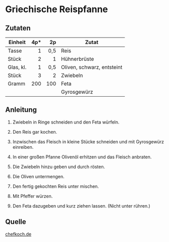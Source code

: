# Griechische Reispfanne

## Zutaten

| Einheit   | 4p* | 2p  | Zutat                      |
|-----------|----:|----:|----------------------------|
| Tasse     | 1   | 0,5 | Reis                       |
| Stück     | 2   | 1   | Hühnerbrüste               |
| Glas, kl. | 1   | 0,5 | Oliven, schwarz, entsteint |
| Stück     | 3   | 2   | Zwiebeln                   |
| Gramm     | 200 | 100 | Feta                       |
|           |     |     | Gyrosgewürz                |

## Anleitung

1. Zwiebeln in Ringe schneiden und den Feta würfeln.

2. Den Reis gar kochen.

3. Inzwischen das Fleisch in kleine Stücke schneiden und mit Gyrosgewürz
   einreiben.

4. In einer großen Pfanne Olivenöl erhitzen und das Fleisch anbraten.

5. Die Zwiebeln hinzu geben und durch rösten.

6. Die Oliven untermengen.

7. Den fertig gekochten Reis unter mischen.

8. Mit Pfeffer würzen.

9. Den Feta dazugeben und kurz ziehen lassen. (Nicht unter rühren.)

## Quelle

[chefkoch.de](https://www.chefkoch.de/rezepte/477861141757272/Griechische-Reispfanne.html)
